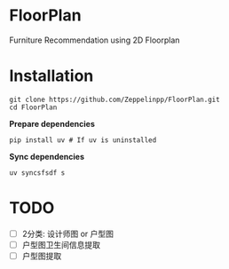 # FloorPlan
Furniture Recommendation using 2D Floorplan

# Installation
```
git clone https://github.com/Zeppelinpp/FloorPlan.git
cd FloorPlan
```
**Prepare dependencies**
```
pip install uv # If uv is uninstalled
```
**Sync dependencies**
```
uv syncsfsdf s
```

# TODO
- [ ] 2分类: 设计师图 or 户型图
- [ ] 户型图卫生间信息提取
- [ ] 户型图提取